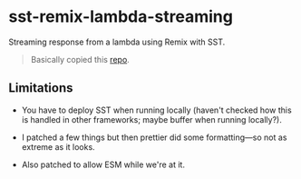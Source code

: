 # sst-remix-lambda-streaming

Streaming response from a lambda using Remix with SST.

> Basically copied this [repo](https://github.com/tappleby/remix-aws-streaming-example/tree/main>).

## Limitations

- You have to deploy SST when running locally (haven't checked how this is handled in other frameworks; maybe buffer when running locally?).

- I patched a few things but then prettier did some formatting&mdash;so not as extreme as it looks.

- Also patched to allow ESM while we're at it.

